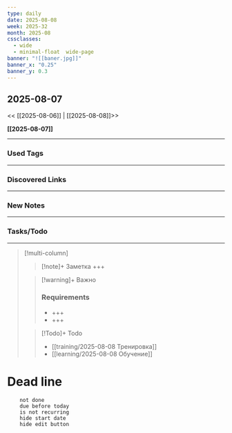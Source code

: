 ```yaml
---
type: daily
date: 2025-08-08
week: 2025-32
month: 2025-08
cssclasses:
  - wide
  - minimal-float  wide-page
banner: "![[baner.jpg]]"
banner_x: "0.25"
banner_y: 0.3
---
```

## 2025-08-07

<< [[2025-08-06]] | [[2025-08-08]]>>

**[[2025-08-07]]**

---
### Used Tags
<!-- UNCOMMENT TO ADD TAGS **Tags**:: <!-- Add any tags for this note -->

---
### Discovered Links
<!-- UNCOMMENT TO ADD LINKS **Links**:: <!-- Add any links for this note -->

---
### New Notes
<!-- UNCOMMENT TO ADD NOTE- [[ ]] -->

---
### Tasks/Todo

---

> [!multi-column]
> > [!note]+ Заметка
> > +++
>
> > [!warning]+ Важно
> > ### Requirements
> > -   +++
> > -   +++
>
> > [!Todo]+ Todo
> > - [[training/2025-08-08  Тренировка]]
> > - [[learning/2025-08-08 Обучение]]

# Dead line

```tasks
	not done
	due before today
	is not recurring
	hide start date
	hide edit button
```